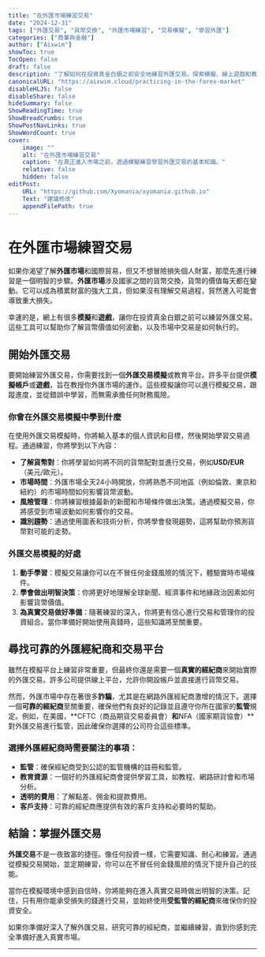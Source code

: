 ```yaml
---
title: "在外匯市場練習交易"
date: "2024-12-31"
tags: ["外匯交易", "貨幣交換", "外匯市場練習", "交易模擬", "學習外匯"]
categories: ["商業與金融"]
author: ["Aixwim"]
showToc: true
TocOpen: false
draft: false
description: "了解如何在投資真金白銀之前安全地練習外匯交易。探索模擬、線上遊戲和教育資源，幫助你在外匯市場中起步。"
canonicalURL: "https://aixwim.cloud/practicing-in-the-forex-market"
disableHLJS: false
disableShare: false
hideSummary: false
ShowReadingTime: true
ShowBreadCrumbs: true
ShowPostNavLinks: true
ShowWordCount: true
cover:
    image: ""
    alt: "在外匯市場練習交易"
    caption: "在真正進入市場之前，透過模擬練習學習外匯交易的基本知識。"
    relative: false
    hidden: false
editPost:
    URL: "https://github.com/Xyomania/xyomania.github.io"
    Text: "建議修改"
    appendFilePath: true
---
```


# 在外匯市場練習交易

如果你渴望了解**外匯市場**和國際貿易，但又不想冒險損失個人財富，那麼先進行練習是一個明智的步驟。**外匯市場**涉及國家之間的貨幣交換，貨幣的價值每天都在變動。它可以成為積累財富的強大工具，但如果沒有理解交易過程，貿然進入可能會導致重大損失。

幸運的是，網上有很多**模擬**和**遊戲**，讓你在投資真金白銀之前可以練習外匯交易。這些工具可以幫助你了解貨幣價值如何波動，以及市場中交易是如何執行的。

## 開始外匯交易

要開始練習外匯交易，你需要找到一個**外匯交易模擬**或教育平台。許多平台提供**模擬帳戶**或**遊戲**，旨在教授你外匯市場的運作。這些模擬讓你可以進行模擬交易，跟蹤進度，並從錯誤中學習，而無需承擔任何財務風險。

### 你會在外匯交易模擬中學到什麼

在使用外匯交易模擬時，你將輸入基本的個人資訊和目標，然後開始學習交易過程。通過練習，你將學到以下內容：

- **了解貨幣對**：你將學習如何將不同的貨幣配對並進行交易，例如**USD/EUR**（美元/歐元）。
- **市場時間**：外匯市場全天24小時開放，你將熟悉不同地區（例如倫敦、東京和紐約）的市場時間如何影響貨幣波動。
- **風險管理**：你將練習根據最新的新聞和市場條件做出決策。通過模擬交易，你將感受到市場波動如何影響你的交易。
- **識別趨勢**：通過使用圖表和技術分析，你將學會發現趨勢，這將幫助你預測貨幣對可能的走勢。

### 外匯交易模擬的好處

1. **動手學習**：模擬交易讓你可以在不冒任何金錢風險的情況下，體驗實時市場條件。
2. **學會做出明智決策**：你將更好地理解全球新聞、經濟事件和地緣政治因素如何影響貨幣價值。
3. **為真實交易做好準備**：隨著練習的深入，你將更有信心進行交易和管理你的投資組合。當你準備好開始使用真錢時，這些知識將至關重要。

## 尋找可靠的外匯經紀商和交易平台

雖然在模擬平台上練習非常重要，但最終你還是需要一個**真實的經紀商**來開始實際的外匯交易。許多公司提供線上平台，允許你開設帳戶並直接進行貨幣交易。

然而，外匯市場中存在著很多**詐騙**，尤其是在網路外匯經紀商激增的情況下。選擇一個**可靠的經紀商**至關重要，確保他們有良好的記錄並且遵守你所在國家的**監管**規定。例如，在美國，**CFTC（商品期貨交易委員會）**和**NFA（國家期貨協會）**對外匯交易進行監管，因此確保你選擇的公司符合這些標準。

### 選擇外匯經紀商時需要關注的事項：
- **監管**：確保經紀商受到公認的監管機構的註冊和監管。
- **教育資源**：一個好的外匯經紀商會提供學習工具，如教程、網路研討會和市場分析。
- **透明的費用**：了解點差、佣金和提款費用。
- **客戶支持**：可靠的經紀商應提供有效的客戶支持和必要時的幫助。

## 結論：掌握外匯交易

**外匯交易**不是一夜致富的捷徑。像任何投資一樣，它需要知識、耐心和練習。通過從模擬交易開始，並定期練習，你可以在不冒任何金錢風險的情況下提升自己的技能。

當你在模擬環境中感到自信時，你將能夠在進入真實交易時做出明智的決策。記住，只有用你能承受損失的錢進行交易，並始終使用**受監管的經紀商**來確保你的投資安全。

如果你準備好深入了解外匯交易，研究可靠的經紀商，並繼續練習，直到你感到完全準備好進入真實市場。

---
